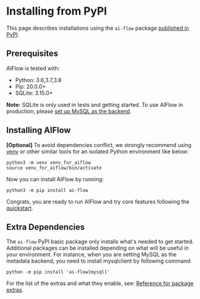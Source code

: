 # Installing from PyPI

This page describes installations using the `ai-flow` package [published in PyPI](https://pypi.org/project/ai-flow/).

## Prerequisites

AIFlow is tested with:

* Python: 3.6,3.7,3.8
* Pip: 20.0.0+
* SQLite: 3.15.0+

**Note:** SQLite is only used in tests and getting started. To use AIFlow in production, please [set up MySQL as the backend](./how_to_guides/set_up_mysql_as_backend.md).

## Installing AIFlow

**[Optional]** To avoid dependencies conflict, we strongly recommend using [venv](https://docs.python.org/3.7/library/venv.html) or other similar tools for an isolated Python environment like below:

```shell
python3 -m venv venv_for_aiflow
source venv_for_aiflow/bin/activate
```

Now you can install AIFlow by running:

```shell script
python3 -m pip install ai-flow
```

Congrats, you are ready to run AIFlow and try core features following the [quickstart](./get_started/quickstart/locally.md).

## Extra Dependencies

The `ai-flow` PyPI basic package only installs what's needed to get started. Additional packages can be installed depending on what will be useful in your environment. For instance, when you are setting MySQL as the metadata backend, you need to install mysqlclient by following command:

```shell
python -m pip install 'ai-flow[mysql]'
```

For the list of the extras and what they enable, see: [Reference for package extras](../reference/extra_packages.md).